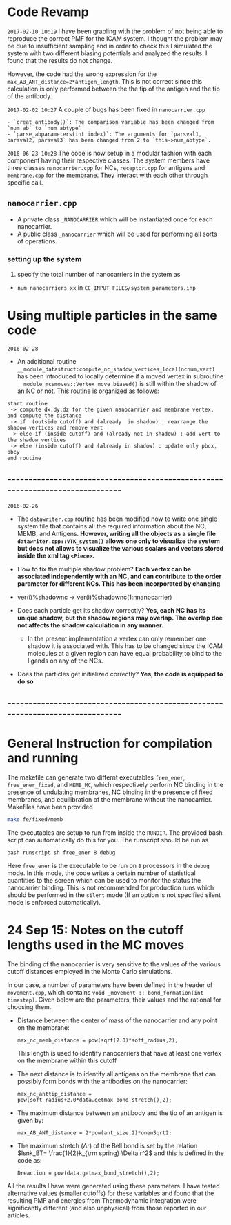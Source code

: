 # Code Revamp

`2017-02-10 10:19` I have been grapling with the problem of not being able to reproduce the correct PMF for the ICAM system. I thought the problem may be due to insufficient sampling and in order to check this I simulated the system with two different biasing potentials and analyzed the results. I found that the results do not change. 

However, the code had the wrong expression for the `max_AB_ANT_distance=2*antigen_length`. This is not correct since this calculation is only performed between the the tip of the antigen and the tip of the antibody. 


`2017-02-02 10:27` A couple of bugs has been fixed in `nanocarrier.cpp`

```
- `creat_antibody()`: The comparison variable has been changed from `num_ab` to `num_abtype`
- `parse_abparameters(int index)`: The arguments for `parsval1, parsval2, parsval3` has been changed from 2 to `this->num_abtype`.
```

`2016-06-23 10:28` The code is now setup in a modular fashion with each component having their respective classes. The system members have three classes `nanocarrier.cpp` for NCs, `receptor.cpp` for antigens and `membrane.cpp` for the membrane. They interact with each other through specific call.

## `nanocarrier.cpp`

- A private class `_NANOCARRIER` which will be instantiated once for each nanocarrier.
- A public class `_nanocarrier` which will be used for performing all sorts of operations.

### setting up the system

1) specify the total number of nanocarriers in the system as

- `num_nanocarriers xx` in `CC_INPUT_FILES/system_parameters.inp`

# Using multiple particles in the same code

`2016-02-28`

- An additional routine `__module_datastruct:compute_nc_shadow_vertices_local(ncnum,vert)` has been introduced to locally determine if a moved vertex in subroutine `__module_mcsmoves::Vertex_move_biased()` is still within the shadow of an NC or not. This routine is organized as follows:

```
start routine
 -> compute dx,dy,dz for the given nanocarrier and membrane vertex, and compute the distance
 -> if  (outside cutoff) and (already  in shadow) : rearrange the shadow vertices and remove vert
 -> else if (inside cutoff) and (already not in shadow) : add vert to the shadow vertices
 -> else (inside cutoff) and (already in shadow) : update only pbcx, pbcy
end routine
```

## ------------------------------------------------------------------------------

`2016-02-26`

- The `datawriter.cpp` routine has been modified now to write one single system file that contains all the required information about the NC, MEMB, and Antigens. **However, writing all the objects as a single file `datawriter.cpp::VTK_system()` allows one only to visualize the system but does not allows to visualize the various scalars and vectors stored inside the xml tag `<Piece>`.**
- How to fix the multiple shadow problem? **Each vertex can be associated independently with an NC, and can contribute to the order parameter for different NCs. This has been incorporated by changing**
- ver(i)%shadownc -> ver(i)%shadownc(1:nnanocarrier)
- Does each particle get its shadow correctly? **Yes, each NC has its unique shadow, but the shadow regions may overlap. The overlap doe not affects the shadow calculation in any manner.**

  - In the present implementation a vertex can only remember one shadow it is associated with. This has to be changed since the ICAM molecules at a given region can have equal probability to bind to the ligands on any of the NCs.

- Does the particles get initialized correctly? **Yes, the code is equipped to do so**

## ------------------------------------------------------------------------------

# General Instruction for compilation and running

The makefile can generate two differnt executables `free_ener`, `free_ener_fixed`, and `MEMB_MC`, which respectively perform NC binding in the presence of undulating membranes, NC binding in the presence of fixed membranes, and equilibration of the membrane without the nanocarrier. Makefiles have been provided

```bash
make fe/fixed/memb
```

The executables are setup to run from inside the `RUNDIR`. The provided bash script can automatically do this for you. The runscript should be run as

```
bash runscript.sh free_ener 8 debug
```

Here `free_ener` is the executable to be run on `8` processors in the `debug` mode. In this mode, the code writes a certain number of statistical quantities to the screen which can be used to monitor the status the nanocarrier binding. This is not recommended for production runs which should be performed in the `silent` mode (If an option is not specified silent mode is enforced automatically).

# 24 Sep 15: Notes on the cutoff lengths used in the MC moves

The binding of the nanocarrier is very sensitive to the values of the various cutoff distances employed in the Monte Carlo simulations.

In our case, a number of parameters have been defined in the header of `movement.cpp`, which contains `void _movement :: bond_formation(int timestep)`. Given below are the parameters, their values and the rational for choosing them.

- Distance between the center of mass of the nanocarrier and any point on the membrane:

  `max_nc_memb_distance = pow(sqrt(2.0)*soft_radius,2);`

  This length is used to identify nanocarriers that have at least one vertex on the membrane within this cutoff

- The next distance is to identify all antigens on the membrane that can possibly form bonds with the antibodies on the nanocarrier:

  `max_nc_anttip_distance = pow(soft_radius+2.0*data.getmax_bond_stretch(),2);`

- The maximum distance between an antibody and the tip of an antigen is given by:

  `max_AB_ANT_distance = 2*pow(ant_size,2)*onemSqrt2;`

- The maximum stretch ($\Delta r$) of the Bell bond is set by the relation $lsnk_BT= \frac{1}{2}k_{\rm spring} \Delta r^2$ and this is defined in the code as:

  `Dreaction = pow(data.getmax_bond_stretch(),2);`

All the results I have were generated using these parameters. I have tested alternative values (smaller cutoffs) for these variables and found that the resulting PMF and energies from Thermodynamic integration were significantly different (and also unphysical) from those reported in our articles.
